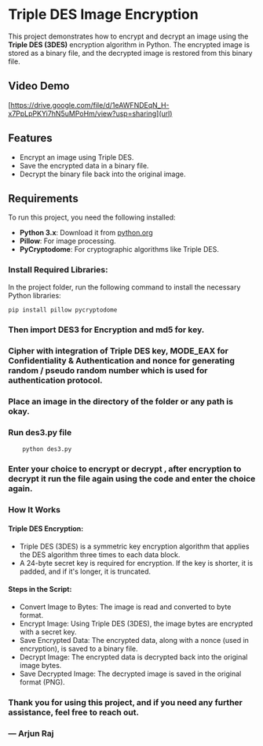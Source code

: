 # Triple DES Image Encryption

This project demonstrates how to encrypt and decrypt an image using the **Triple DES (3DES)** encryption algorithm in Python. The encrypted image is stored as a binary file, and the decrypted image is restored from this binary file.
## Video Demo
[https://drive.google.com/file/d/1eAWFNDEqN_H-x7PpLpPKYi7hN5uMPoHm/view?usp=sharing](url)
## Features
- Encrypt an image using Triple DES.
- Save the encrypted data in a binary file.
- Decrypt the binary file back into the original image.

## Requirements
To run this project, you need the following installed:
- **Python 3.x**: Download it from [python.org](https://www.python.org/downloads/)
- **Pillow**: For image processing.
- **PyCryptodome**: For cryptographic algorithms like Triple DES.

### Install Required Libraries:
In the project folder, run the following command to install the necessary Python libraries:

```bash
pip install pillow pycryptodome
```

### Then import DES3 for Encryption and md5 for key.

###  Cipher with integration of Triple DES key, MODE_EAX for Confidentiality & Authentication and nonce for generating random / pseudo random number which is used for authentication protocol.

### Place an image in the directory of the folder or any path is okay.

### Run des3.py file 
```bash
    python des3.py 
```

### Enter your choice to encrypt or decrypt , after encryption to decrypt it run the file again using the code and enter the choice again.

### How It Works
#### Triple DES Encryption:
- Triple DES (3DES) is a symmetric key encryption algorithm that applies the DES algorithm three times to each data block.
- A 24-byte secret key is required for encryption. If the key is shorter, it is padded, and if it's longer, it is truncated.
#### Steps in the Script:
- Convert Image to Bytes: The image is read and converted to byte format.
- Encrypt Image: Using Triple DES (3DES), the image bytes are encrypted with a secret key.
- Save Encrypted Data: The encrypted data, along with a nonce (used in encryption), is saved to a binary file.
- Decrypt Image: The encrypted data is decrypted back into the original image bytes.
- Save Decrypted Image: The decrypted image is saved in the original format (PNG).

### Thank you for using this project, and if you need any further assistance, feel free to reach out.
### — Arjun Raj
